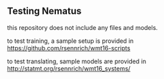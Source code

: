 Testing Nematus
---------------

this repository does not include any files and models.

to test training, a sample setup is provided in https://github.com/rsennrich/wmt16-scripts

to test translating, sample models are provided in http://statmt.org/rsennrich/wmt16_systems/
